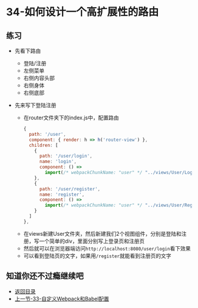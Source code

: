 # 34-如何设计一个高扩展性的路由

## 练习

* 先看下路由
  * 登陆/注册
  * 左侧菜单
  * 右侧内容头部
  * 右侧身体
  * 右侧底部

* 先来写下登陆注册
  * 在router文件夹下的index.js中，配置路由
    ```js
    {
      path: '/user',
      component: { render: h => h('router-view') },
      children: [
        {
          path: '/user/login',
          name: 'login',
          component: () => 
            import(/* webpackChunkName: "user" */ "../views/User/Login.vue")
        },
        {
          path: '/user/register',
          name: 'register',
          component: () => 
            import(/* webpackChunkName: "user" */ "../views/User/Register.vue")
        }
      ]
    },    
    ```  
  * 在views新建User文件夹，然后新建我们2个视图组件，分别是登陆和注册，写一个简单的div，里面分别写上登录页和注册页
  * 然后就可以在浏览器端访问`http://localhost:8080/user/login`看下效果
  * 可以看到登陆页的文字，如果用`/register`就能看到注册页的文字

## 知道你还不过瘾继续吧       

* [返回目录](../../README.md)
* [上一节-33-自定义Webpack和Babel配置](../03-实战篇/33-自定义Webpack和Babel配置.md)